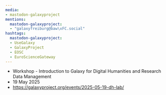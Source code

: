 ```yaml
---
media:
- mastodon-galaxyproject
mentions:
  mastodon-galaxyproject:
  - "galaxyfreiburg@baw\xFC.social"
hashtags:
  mastodon-galaxyproject:
  - UseGalaxy
  - GalaxyProject
  - EOSC
  - EuroScienceGateway
---
```

- Workshop - Introduction to Galaxy for Digital Humanities and Research Data Management
- 19 May 2025
- https://galaxyproject.org/events/2025-05-19-dh-lab/